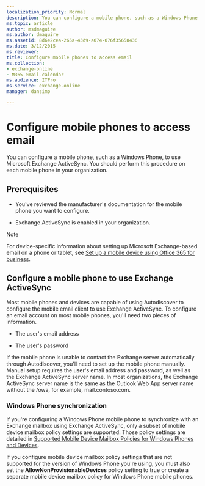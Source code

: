 ```yaml
---
localization_priority: Normal
description: You can configure a mobile phone, such as a Windows Phone, to use Microsoft Exchange ActiveSync. You should perform this procedure on each mobile phone in your organization.
ms.topic: article
author: msdmaguire
ms.author: dmaguire
ms.assetid: 8d6e2cea-265a-43d9-a074-076f35658436
ms.date: 3/12/2015
ms.reviewer: 
title: Configure mobile phones to access email
ms.collection: 
- exchange-online
- M365-email-calendar
ms.audience: ITPro
ms.service: exchange-online
manager: dansimp

---
```


# Configure mobile phones to access email

You can configure a mobile phone, such as a Windows Phone, to use Microsoft Exchange ActiveSync. You should perform this procedure on each mobile phone in your organization.

## Prerequisites

- You've reviewed the manufacturer's documentation for the mobile phone you want to configure.

- Exchange ActiveSync is enabled in your organization.

> [!NOTE]
> For device-specific information about setting up Microsoft Exchange-based email on a phone or tablet, see [Set up a mobile device using Office 365 for business](https://support.office.com/article/7dabb6cb-0046-40b6-81fe-767e0b1f014f).

## Configure a mobile phone to use Exchange ActiveSync

Most mobile phones and devices are capable of using Autodiscover to configure the mobile email client to use Exchange ActiveSync. To configure an email account on most mobile phones, you'll need two pieces of information.

- The user's email address

- The user's password

If the mobile phone is unable to contact the Exchange server automatically through Autodiscover, you'll need to set up the mobile phone manually. Manual setup requires the user's email address and password, as well as the Exchange ActiveSync server name. In most organizations, the Exchange ActiveSync server name is the same as the Outlook Web App server name without the /owa, for example, mail.contoso.com.

### Windows Phone synchronization

If you're configuring a Windows Phone mobile phone to synchronize with an Exchange mailbox using Exchange ActiveSync, only a subset of mobile device mailbox policy settings are supported. Those policy settings are detailed in [Supported Mobile Device Mailbox Policies for Windows Phones and Devices](https://technet.microsoft.com/library/d76b1d4c-d1f6-4501-a7c9-854327aceda5.aspx).

If you configure mobile device mailbox policy settings that are not supported for the version of Windows Phone you're using, you must also set the **AllowNonProvisionableDevices** policy setting to true or create a separate mobile device mailbox policy for Windows Phone mobile phones.



